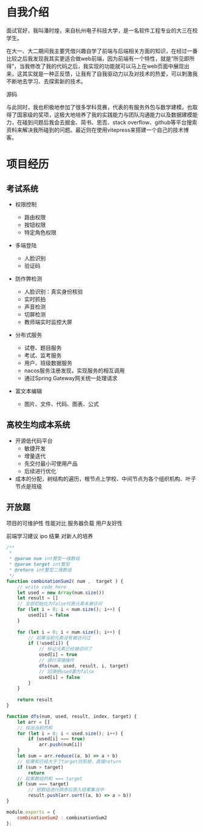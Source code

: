 # 自我介绍
面试官好，我叫潘时煌，来自杭州电子科技大学，是一名软件工程专业的大三在校学生。

在大一、大二期间我主要凭借兴趣自学了前端与后端相关方面的知识，在经过一番比较之后我发现我其实更适合做web前端，因为前端有一个特性，就是“所见即所得”，当我修改了我的代码之后，我实现的功能就可以马上在web页面中展现出来，这其实就是一种正反馈，让我有了自我驱动力以及对技术的热爱，可以刺激我不断地去学习、去探索新的技术。

源码

与此同时，我也积极地参加了很多学科竞赛，代表的有服务外包与数学建模，也取得了国家级的奖项，这极大地培养了我的实践能力与团队沟通能力以及数据建模能力，在碰到问题后我会去掘金、简书、思否、stack overflow、github等平台搜索资料来解决我所碰到的问题。最近则在使用vitepress来搭建一个自己的技术博客。

# 项目经历

## 考试系统

* 权限控制
  * 路由权限
  * 按钮权限
  * 特定角色权限

* 多端登陆
  * 人脸识别
  * 验证码

* 防作弊检测
  * 人脸识别：真实身份核验
  * 实时抓拍
  * 声音检测
  * 切屏检测
  * 教师端实时监控大屏

* 分布式服务
  * 试卷、题目服务
  * 考试、监考服务
  * 用户、班级数据服务
  * nacos服务注册发现，实现服务的相互调用
  * 通过Spring Gateway网关统一处理请求

* 富文本编辑
  * 图片、文件、代码、图表、公式

## 高校生均成本系统

* 开源低代码平台
  * 敏捷开发
  * 增量迭代
  * 先交付最小可使用产品
  * 后续进行优化
* 成本的分配，树结构的遍历，根节点上学校、中间节点为各个组织机构、叶子节点是班级


## 开放题
项目的可维护性
性能对比
服务器负载
用户友好性

前端学习建议 ipo
结果
对新人的培养

```JavaScript
/**
 * 
 * @param num int整型一维数组 
 * @param target int整型 
 * @return int整型二维数组
 */
function combinationSum2( num ,  target ) {
    // write code here
    let used = new Array(num.size())
    let result = []
    // 全部初始化为false代表元素未被访问
    for (let i = 0; i < num.size(); i++) {
        used[i] = false
    }
    
    for (let i = 0; i < num.size(); i++) {
        // 如果当前元素没有被访问过
        if (!used[i]) {
            // 标记元素已经被访问了
            used[i] = true
            // 进行深搜操作
            dfs(num, used, result, i, target)
            // 回溯把used置为false
            used[i] = false
        }
    }
    
    return result
}

function dfs(num, used, result, index, target) {
    let arr = []
    // 找出当前的和
    for (let i = 0; i < used.size(); i++) {
        if (used[i] === true)
            arr.push(num[i])
    }
    let sum = arr.reduce((a, b) => a + b)
    // 如果和已经大于了target则剪枝，直接return
    if (sum > target) 
        return
    // 如果数组的和 === target
    if (sum === target)
        // 把数组进行排序后放入结果集当中
        result.push(arr.sort((a, b) => a > b))
}

module.exports = {
    combinationSum2 : combinationSum2
};
```